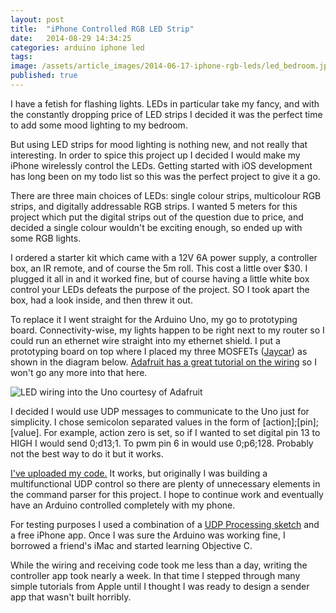 ```yaml
---
layout: post
title:  "iPhone Controlled RGB LED Strip"
date:   2014-08-29 14:34:25
categories: arduino iphone led
tags: 
image: /assets/article_images/2014-06-17-iphone-rgb-leds/led_bedroom.jpg
published: true
---
```

I have a fetish for flashing lights. LEDs in particular take my fancy, and with the constantly dropping price of LED strips I decided it was the perfect time to add some mood lighting to my bedroom. 

But using LED strips for mood lighting is nothing new, and not really that interesting. In order to spice this project up I decided I would make my iPhone wirelessly control the LEDs. Getting started with iOS development has long been on my todo list  so this was the perfect project to give it a go. 

There are three main choices of LEDs: single colour strips, multicolour RGB strips, and digitally addressable RGB strips. I wanted 5 meters for this project which put the digital strips out of the question due to price, and decided a single colour wouldn't be exciting enough, so ended up with some RGB lights.

I  ordered a starter kit which came with a 12V 6A power supply, a controller box, an IR remote, and of course the 5m roll. This cost a little over $30.  I plugged it all in and it worked fine, but of course having a little white box control your LEDs defeats the purpose of the project. SO I took apart the box, had a look inside, and then threw it out. 

To replace it I went straight for the Arduino Uno, my go to prototyping board. Connectivity-wise, my lights happen to be right next to my router so I could run an ethernet wire straight into my ethernet shield. I put a prototyping board on top where I placed my three MOSFETs (<a href="http://www.jaycar.com.au/productView.asp?ID=ZT2464&w=mosfet">Jaycar</a>)  as shown in the diagram below. <a href="https://learn.adafruit.com/rgb-led-strips/">Adafruit has a great tutorial on the wiring</a> so I won't go any more into that here. 

![LED wiring into the Uno courtesy of Adafruit]({{site.baseurl}}/assets/images/led_wiring.gif)

I decided I would use UDP messages to communicate to the Uno just for simplicity. I chose semicolon separated values in the form of [action];[pin];[value]. For example, action zero is set, so if I wanted to set digital pin 13 to HIGH I would send 0;d13;1. To pwm pin 6 in would use 0;p6;128. Probably not the best way to do it but it works. 

<a href="{{site.baseurl}}/assets/code/udp_led_arduino/">I've uploaded my code.</a> It works, but originally I was building a multifunctional UDP control so there are plenty of unnecessary elements in the command parser for this project. I hope to continue work and eventually have an Arduino controlled completely with my phone.

For testing purposes I used a combination of a <a href="http://arduino.cc/en/Tutorial/UDPSendReceiveString">UDP Processing sketch</a> and a free iPhone app. Once I was sure the Arduino was working fine, I borrowed a friend's iMac and started learning Objective C.

While the wiring and receiving code took me less than a day, writing the controller app took nearly a week. In that time I stepped through many simple tutorials from Apple until I thought I was ready to design a sender app that wasn't built horribly. 



